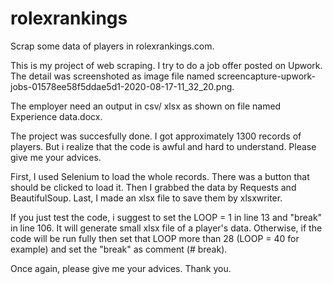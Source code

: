 # rolexrankings
Scrap some data of players in rolexrankings.com.

This is my project of web scraping. I try to do a job offer posted on Upwork. The detail was screenshoted as image file named screencapture-upwork-jobs-01578ee58f5ddae5d1-2020-08-17-11_32_20.png.

The employer need an output in csv/ xlsx as shown on file named Experience data.docx.

The project was succesfully done. I got approximately 1300 records of players. But i realize that the code is awful and hard to understand. Please give me your advices.

First, I used Selenium to load the whole records. There was a button that should be clicked to load it. Then I grabbed the data by Requests and BeautifulSoup. Last, I made an xlsx file to save them by xlsxwriter.

If you just test the code, i suggest to set the LOOP = 1 in line 13 and "break" in line 106. It will generate small xlsx file of a player's data. Otherwise, if the code will be run fully then set that LOOP more than 28 (LOOP = 40 for example) and set the "break" as comment (# break).

Once again, please give me your advices. Thank you. 